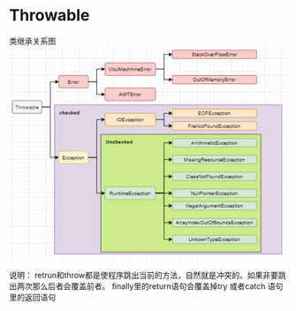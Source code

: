 # Throwable

类继承关系图
![title](https://raw.githubusercontent.com/pallcard/noteImg/master/noteImg/2020/04/06/1586169529886-1586169529895.png)



说明：
retrun和throw都是使程序跳出当前的方法，自然就是冲突的。如果非要跳出两次那么后者会覆盖前者。 finally里的return语句会覆盖掉try 或者catch 语句里的返回语句